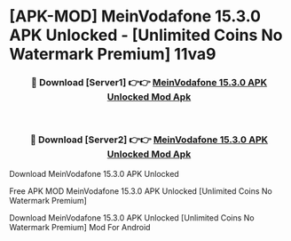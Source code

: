# [APK-MOD] MeinVodafone 15.3.0 APK Unlocked - [Unlimited Coins No Watermark Premium] 11va9



<div align="center">
<h3>🔴 Download [Server1] 👉👉 <a href="https://momento.my/?title=MeinVodafone_15.3.0_APK_Unlocked">MeinVodafone 15.3.0 APK Unlocked Mod Apk</a></h3><br>

<h3>🔴 Download [Server2] 👉👉 <a href="https://momento.my/?title=MeinVodafone_15.3.0_APK_Unlocked">MeinVodafone 15.3.0 APK Unlocked Mod Apk</a></h3>
</div>



Download MeinVodafone 15.3.0 APK Unlocked 

Free APK MOD MeinVodafone 15.3.0 APK Unlocked [Unlimited Coins No Watermark Premium]

Download MeinVodafone 15.3.0 APK Unlocked [Unlimited Coins No Watermark Premium] Mod For Android
